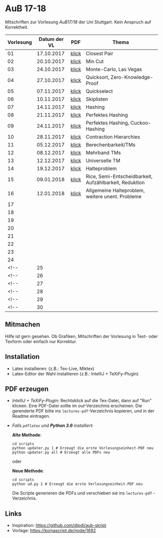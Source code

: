 # AuB 17-18

Mitschriften zur Vorlesung *AuB17/18* der Uni Stuttgart. Kein Anspruch auf Korrektheit.


|Vorlesung      | Datum der VL |PDF                                    |Thema
|---------------|--------------|---------------------------------------|----------------------------------
|01             |17.10.2017    |[klick](lectures-pdf/lecture01.pdf)    |Closest Pair
|02             |20.10.2017    |[klick](lectures-pdf/lecture02.pdf)    |Min Cut
|03             |24.10.2017    |[klick](lectures-pdf/lecture03.pdf)    |Monte-Carlo, Las Vegas
|04             |27.10.2017    |[klick](lectures-pdf/lecture04.pdf)    |Quicksort, Zero-Knowledge-Proof
|05             |07.11.2017    |[klick](lectures-pdf/lecture05.pdf)    |Quickselect
|06             |10.11.2017    |[klick](lectures-pdf/lecture06.pdf)    |Skiplisten
|07             |14.11.2017    |[klick](lectures-pdf/lecture07.pdf)    |Hashing
|08             |21.11.2017    |[klick](lectures-pdf/lecture08.pdf)    |Perfektes Hashing
|09             |24.11.2017    |[klick](lectures-pdf/lecture09.pdf)    |Perfektes Hashing, Cuckoo-Hashing
|10             |28.11.2017    |[klick](lectures-pdf/lecture10.pdf)    |Contraction Hierarchies
|11             |05.12.2017    |[klick](lectures-pdf/lecture11.pdf)    |Berechenbarkeit/TMs
|12             |08.12.2017    |[klick](lectures-pdf/lecture12.pdf)    |Mehrband TMs
|13             |12.12.2017    |[klick](lectures-pdf/lecture13.pdf)    |Universelle TM
|14             |19.12.2017    |[klick](lectures-pdf/lecture14.pdf)    |Halteproblem
|15             |09.01.2018    |[klick](lectures-pdf/lecture15.pdf)    |Rice, Semi-Entscheidbarkeit, Aufzählbarkeit, Reduktion
|16             |12.01.2018    |[klick](lectures-pdf/lecture16.pdf)    |Allgemeine Halteproblem, weitere unent. Probleme
|17             |              |                                       |
|18             |              |                                       |
|19             |              |                                       |
|20             |              |                                       |
|21             |              |                                       |
|22             |              |                                       |
|23             |              |                                       |
|24             |              |                                       |
<!-- |25            |              |                                       | -->
<!-- |26            |              |                                       | -->
<!-- |27            |              |                                       | -->
<!-- |28            |              |                                       | -->
<!-- |29            |              |                                       | -->
<!-- |30            |              |                                       | -->


## Mitmachen
Hilfe ist gern gesehen. Ob Grafiken, Mitschriften der Vorlesung in Text- oder Texform oder einfach nur Korrektur.

## Installation
- Latex installieren: (z.B.: Tex-Live, Miktex)
- Latex-Editor der Wahl installieren (z.B.: IntelliJ + TeXiFy-Plugin)

## PDF erzeugen
* *IntelliJ + TeXiFy-Plugin*: Rechtsklick auf die Tex-Datei, dann auf "Run" klicken. Eine PDF-Datei sollte im *out*-Verzeichnis erscheinen.
Die gerenderte PDF bitte ins `lectures-pdf`-Verzeichnis kopieren, und in der Readme eintragen.

* *Falls `pdflatex` und **Python 3.6** installiert:*

    **Alte Methode**:
    ```
    cd scripts
    python updater.py 1 # Erzeugt die erste Vorlesungseinheit-PDF neu
    python updater.py all # Erzeugt alle PDFs neu
    ```

    oder

    **Neue Methode**:
    ```
    cd scripts
    python ud.py 1 # Erzeugt die erste Vorlesungseinheit-PDF neu
    ```

    Die Scripte generieren die PDFs und verschieben sie ins `lectures-pdf` - Verzeichnis.

## Links
- Inspiration: https://github.com/dipdi/aub-skript
- Vorlage: https://komascript.de/node/1692



